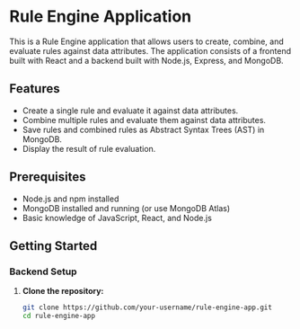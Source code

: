 # Rule Engine Application

This is a Rule Engine application that allows users to create, combine, and evaluate rules against data attributes. The application consists of a frontend built with React and a backend built with Node.js, Express, and MongoDB.

## Features

- Create a single rule and evaluate it against data attributes.
- Combine multiple rules and evaluate them against data attributes.
- Save rules and combined rules as Abstract Syntax Trees (AST) in MongoDB.
- Display the result of rule evaluation.

## Prerequisites

- Node.js and npm installed
- MongoDB installed and running (or use MongoDB Atlas)
- Basic knowledge of JavaScript, React, and Node.js

## Getting Started

### Backend Setup

1. **Clone the repository:**

   ```sh
   git clone https://github.com/your-username/rule-engine-app.git
   cd rule-engine-app
